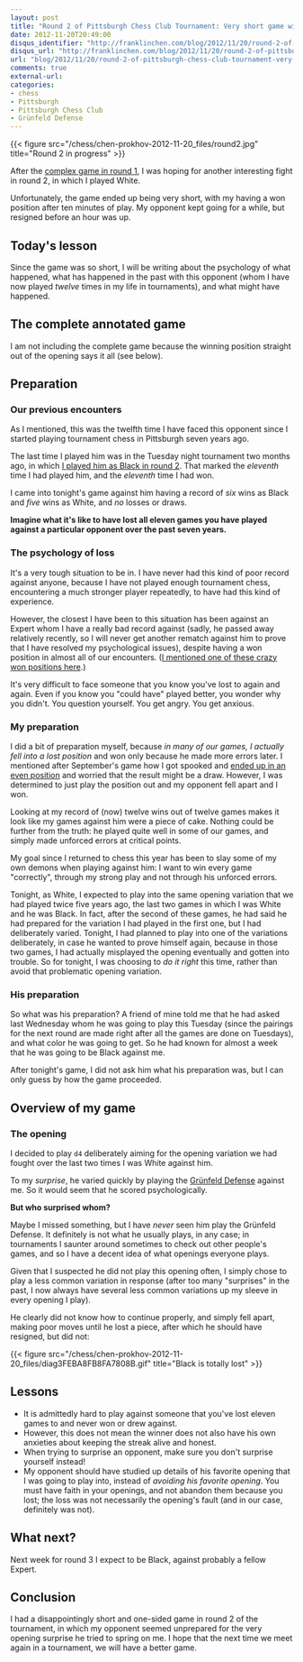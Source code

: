 ```yaml
---
layout: post
title: "Round 2 of Pittsburgh Chess Club Tournament: Very short game with  a note on psychology"
date: 2012-11-20T20:49:00
disqus_identifier: "http://franklinchen.com/blog/2012/11/20/round-2-of-pittsburgh-chess-club-tournament-very-short-game-with-a-note-on-psychology/"
disqus_url: "http://franklinchen.com/blog/2012/11/20/round-2-of-pittsburgh-chess-club-tournament-very-short-game-with-a-note-on-psychology/"
url: "blog/2012/11/20/round-2-of-pittsburgh-chess-club-tournament-very-short-game-with-a-note-on-psychology/"
comments: true
external-url: 
categories: 
- chess
- Pittsburgh
- Pittsburgh Chess Club
- Grünfeld Defense
---
```

{{< figure src="/chess/chen-prokhov-2012-11-20_files/round2.jpg" title="Round 2 in progress" >}}

After the [complex game in round 1](/blog/2012/11/13/round-1-of-pittsburgh-chess-club-tournament-revenge-of-the-knight/), I was hoping for another interesting fight in round 2, in which I played White.

Unfortunately, the game ended up being very short, with my having a won position after ten minutes of play. My opponent kept going for a while, but resigned before an hour was up.

## Today's lesson

Since the game was so short, I will be writing about the psychology of what happened, what has happened in the past with this opponent (whom I have now played *twelve* times in my life in tournaments), and what might have happened.

<!--more-->

## The complete annotated game

I am not including the complete game because the winning position straight out of the opening says it all (see below).

## Preparation

### Our previous encounters

As I mentioned, this was the twelfth time I have faced this opponent since I started playing tournament chess in Pittsburgh seven years ago.

The last time I played him was in the Tuesday night tournament two months ago, in which [I played him as Black in round 2](/blog/2012/09/12/round-2-of-the-pittsburgh-chess-club-tournament-winning-in-the-sicilian-defense-the-philosophy-and-psychology-of-struggle/). That marked the *eleventh* time I had played him, and the *eleventh* time I had won.

I came into tonight's game against him having a record of *six* wins as Black and *five* wins as White, and *no* losses or draws.

**Imagine what it's like to have lost all eleven games you have played against a particular opponent over the past seven years.**

### The psychology of loss

It's a very tough situation to be in. I have never had this kind of poor record against anyone, because I have not played enough tournament chess, encountering a much stronger player repeatedly, to have had this kind of experience.

However, the closest I have been to this situation has been against an Expert whom I have a really bad record against (sadly, he passed away relatively recently, so I will never get another rematch against him to prove that I have resolved my psychological issues), despite having a won position in almost all of our encounters. ([I mentioned one of these crazy won positions here](/blog/2012/09/26/the-worst-chess-move-i-ever-played/).)

It's very difficult to face someone that you know you've lost to again and again. Even if you know you "could have" played better, you wonder why you didn't. You question yourself. You get angry. You get anxious.

### My preparation

I did a bit of preparation myself, because *in many of our games, I actually fell into a lost position* and won only because he made more errors later. I mentioned after September's game how I got spooked and [ended up in an even position](/blog/2012/09/12/round-2-of-the-pittsburgh-chess-club-tournament-winning-in-the-sicilian-defense-the-philosophy-and-psychology-of-struggle/) and worried that the result might be a draw. However, I was determined to just play the position out and my opponent fell apart and I won.

Looking at my record of (now) twelve wins out of twelve games makes it look like my games against him were a piece of cake. Nothing could be further from the truth: he played quite well in some of our games, and simply made unforced errors at critical points.

My goal since I returned to chess this year has been to slay some of my own demons when playing against him: I want to win every game "correctly", through my strong play and not through his unforced errors.

Tonight, as White, I expected to play into the same opening variation that we had played twice five years ago, the last two games in which I was White and he was Black. In fact, after the second of these games, he had said he had prepared for the variation I had played in the first one, but I had deliberately varied. Tonight, I had planned to play into one of the variations deliberately, in case he wanted to prove himself again, because in those two games, I had actually misplayed the opening eventually and gotten into trouble. So for tonight, I was choosing to *do it right* this time, rather than avoid that problematic opening variation.

### His preparation

So what was his preparation? A friend of mine told me that he had asked last Wednesday whom he was going to play this Tuesday (since the pairings for the next round are made right after all the games are done on Tuesdays), and what color he was going to get. So he had known for almost a week that he was going to be Black against me.

After tonight's game, I did not ask him what his preparation was, but I can only guess by how the game proceeded.

## Overview of my game

### The opening

I decided to play `d4` deliberately aiming for the opening variation we had fought over the last two times I was White against him.

To my *surprise*, he varied quickly by playing the [Grünfeld Defense](http://en.wikipedia.org/wiki/Gr%C3%BCnfeld_Defence) against me. So it would seem that he scored psychologically.

**But who surprised whom?**

Maybe I missed something, but I have *never* seen him play the Grünfeld Defense. It definitely is not what he usually plays, in any case; in tournaments I saunter around sometimes to check out other people's games, and so I have a decent idea of what openings everyone plays.

Given that I suspected he did not play this opening often, I simply chose to play a less common variation in response (after too many "surprises" in the past, I now always have several less common variations up my sleeve in every opening I play).

He clearly did not know how to continue properly, and simply fell apart, making poor moves until he lost a piece, after which he should have resigned, but did not:

{{< figure src="/chess/chen-prokhov-2012-11-20_files/diag3FEBA8FB8FA7808B.gif" title="Black is totally lost" >}}

## Lessons

- It is admittedly hard to play against someone that you've lost eleven games to and never won or drew against.
- However, this does not mean the winner does not also have his own anxieties about keeping the streak alive and honest.
- When trying to surprise an opponent, make sure you don't surprise yourself instead!
- My opponent should have studied up details of his favorite opening that I was going to play into, instead of *avoiding his favorite opening*. You must have faith in your openings, and not abandon them because you lost; the loss was not necessarily the opening's fault (and in our case, definitely was not).

## What next?

Next week for round 3 I expect to be Black, against probably a fellow Expert.

## Conclusion

I had a disappointingly short and one-sided game in round 2 of the tournament, in which my opponent seemed unprepared for the very opening surprise he tried to spring on me. I hope that the next time we meet again in a tournament, we will have a better game.
